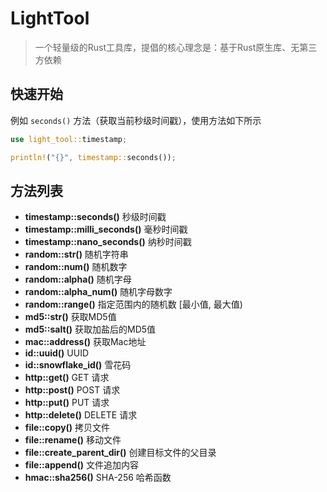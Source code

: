 # LightTool

> 一个轻量级的Rust工具库，提倡的核心理念是：基于Rust原生库、无第三方依赖

## 快速开始

例如 `seconds()` 方法（获取当前秒级时间戳），使用方法如下所示

```rust
use light_tool::timestamp;

println!("{}", timestamp::seconds());
```

## 方法列表

+ **timestamp::seconds()** 秒级时间戳
+ **timestamp::milli_seconds()** 毫秒时间戳
+ **timestamp::nano_seconds()** 纳秒时间戳
+ **random::str()** 随机字符串
+ **random::num()** 随机数字
+ **random::alpha()** 随机字母
+ **random::alpha_num()** 随机字母数字
+ **random::range()** 指定范围内的随机数 [最小值, 最大值)
+ **md5::str()** 获取MD5值
+ **md5::salt()** 获取加盐后的MD5值
+ **mac::address()** 获取Mac地址
+ **id::uuid()** UUID
+ **id::snowflake_id()** 雪花码
+ **http::get()** GET 请求
+ **http::post()** POST 请求
+ **http::put()** PUT 请求
+ **http::delete()** DELETE 请求
+ **file::copy()** 拷贝文件
+ **file::rename()** 移动文件
+ **file::create_parent_dir()** 创建目标文件的父目录
+ **file::append()** 文件追加内容
+ **hmac::sha256()** SHA-256 哈希函数
